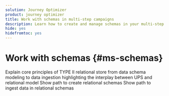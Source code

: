 ```yaml
---
solution: Journey Optimizer
product: journey optimizer
title: Work with schemas in multi-step campaigns
description: Learn how to create and manage schemas in your multi-step campaigns
hide: yes
hidefromtoc: yes
---
```


# Work with schemas {#ms-schemas} 

Explain core principles of TYPE II relational store from data schema modeling to data ingestion highlighting the interplay between UPS and relational model
Show path to create relational schemas
Show path to ingest data in relational schemas